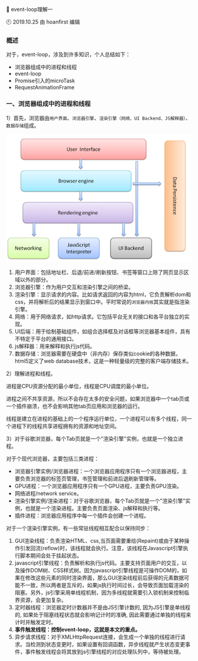 🐾 event-loop理解一

🕘 2019.10.25 由 hoanfirst 编辑

### 概述

对于，event-loop，涉及到许多知识，个人总结如下：

- 浏览器组成中的进程和线程
- event-loop
- Promise引入的microTask
- RequestAnimationFrame


### 一、浏览器组成中的进程和线程

1）首先，浏览器由`用户界面`、`浏览器引擎`、`渲染引擎（网络、UI Backend、JS解释器）`、`数据存储`组成。

![](https://github.com/hoanFir/blogs/blob/master/%E5%89%8D%E7%AB%AF%E5%AD%A6%E4%B9%A0/images/%E5%BE%AE%E4%BF%A1%E6%88%AA%E5%9B%BE20191025103315.png?raw=true)

1. 用户界面：包括地址栏、后退/前进/刷新按钮、书签等窗口上除了网页显示区域以外的部分。
2. 浏览器引擎：作为用户交互和渲染引擎之间的桥梁。
3. 渲染引擎：显示请求的内容。比如请求返回的内容为html，它负责解析dom和css，并将解析后的结果显示到窗口中。平时常说的`浏览器内核`其实就是指渲染引擎。
4. 网络：用于网络请求，如http请求。它包括平台无关的接口和各平台独立的实现。
5. UI后端：用于绘制基础组件，如组合选择框及对话框等浏览器基本组件，具有不特定于平台的通用接口。
6. js解释器：用来解释和执行js代码。
7. 数据存储：浏览器需要在硬盘中（非内存）保存类似cookie的各种数据，html5定义了web database技术，这是一种轻量级的完整的客户端存储技术。

2）理解进程和线程。

进程是CPU资源分配的最小单位，线程是CPU调度的最小单位。

进程之间不共享资源，所以不会存在太多的安全问题，如果浏览器中一个tab页或一个插件崩溃，也不会影响其他tab页应用和浏览器的运行。

线程是建立在进程的基础上的一个程序运行单位，一个进程可以有多个线程，同一个进程下的线程共享进程拥有的资源和地址空间。

3）对于谷歌浏览器，每个Tab页就是一个"渲染引擎"实例，也就是一个独立进程。

对于个现代浏览器，主要包括三类进程：

- 浏览器引擎实例/浏览器进程：一个浏览器应用程序只有一个浏览器进程，主要负责浏览器的标签页管理，书签管理和前进后退刷新管理等。
- GPU进程：一个浏览器应用程序只有一个GPU进程，主要负责GPU渲染。
- 网络进程/network service。
- 渲染引擎实例/渲染进程：对于谷歌浏览器，每个Tab页就是一个"渲染引擎"实例，也就是一个渲染进程。主要负责页面渲染、js解释和执行等。
- 插件进程：浏览器应用程序中每一个插件会创建一个进程。

对于一个渲染引擎实例，有一些常驻线程相互配合以保持同步：

1. GUI渲染线程：负责渲染HTML、css,当页面需要重绘(Repaint)或由于某种操作引发回流(reflow)时，该线程就会执行。注意，该线程在Javascript引擎执行脚本期间会处于挂起状态。
2. javascript引擎线程：负责解析和执行js代码。主要支持页面用户的交互，以及操作DOM树、CSS样式树。因为javascript引擎线程是可操作DOM的，如果在修改这些元素的同时渲染界面，那么GUI渲染线程前后获得的元素数据可能不一致，所以两者是互斥的，如果js执行时间过长，会导致页面加载渲染的阻塞。另外，js引擎采用单线程机制，因为多线程就需要引入锁机制来控制临界资源，会更加复杂。
3. 定时器线程：浏览器定时计数器并不是由JS引擎计数的, 因为JS引擎是单线程的, 如果处于阻塞线程状态就会影响记计时的准确, 因此需要通过单独的线程来计时并触发定时。
4. **事件触发线程：控制event-loop，这就是本文的重点。**
5. 异步请求线程：对于XMLHttpRequest连接，会生成一个单独的线程进行请求。当检测到状态变更时，如果设置有回调函数，异步线程就产生状态变更事件，事件触发线程会将其放到js引擎线程的对应处理队列中，等待被处理。









